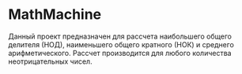 # MathMachine
Данный проект предназначен для рассчета наибольшего общего делителя (НОД), наименьшего общего кратного (НОК) и среднего арифметического.
Рассчет производится для любого количества неотрицательных чисел.
